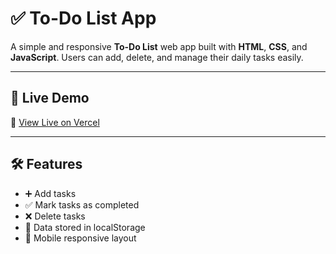 # ✅ To-Do List App

A simple and responsive **To-Do List** web app built with **HTML**, **CSS**, and **JavaScript**. Users can add, delete, and manage their daily tasks easily.

---

## 🔗 Live Demo

🚀 [View Live on Vercel](https://to-do-list-app-flax-iota.vercel.app/)

---



## 🛠️ Features

- ➕ Add tasks
- ✅ Mark tasks as completed
- ❌ Delete tasks
- 💾 Data stored in localStorage
- 📱 Mobile responsive layout



